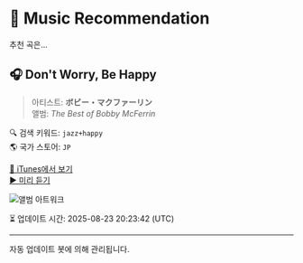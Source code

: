 
# 🎵 Music Recommendation

추천 곡은...

## 🎧 Don't Worry, Be Happy  
> 아티스트: **ボビー・マクファーリン**  
> 앨범: _The Best of Bobby McFerrin_  

🔍 검색 키워드: `jazz+happy`  
🌎 국가 스토어: `JP`

[🔗 iTunes에서 보기](https://music.apple.com/jp/album/dont-worry-be-happy/724862142?i=724862378&uo=4)  
[▶️ 미리 듣기](https://audio-ssl.itunes.apple.com/itunes-assets/AudioPreview211/v4/f8/70/63/f87063ca-1f07-06d2-7086-a98e03f26b83/mzaf_2567212592128468966.plus.aac.p.m4a)

![앨범 아트워크](https://is1-ssl.mzstatic.com/image/thumb/Music221/v4/3b/77/2c/3b772c66-8d08-fa73-a2d8-103e55b01eb3/13UABIM59244.rgb.jpg/100x100bb.jpg)

⏳ 업데이트 시간: 2025-08-23 20:23:42 (UTC)

---
자동 업데이트 봇에 의해 관리됩니다.
